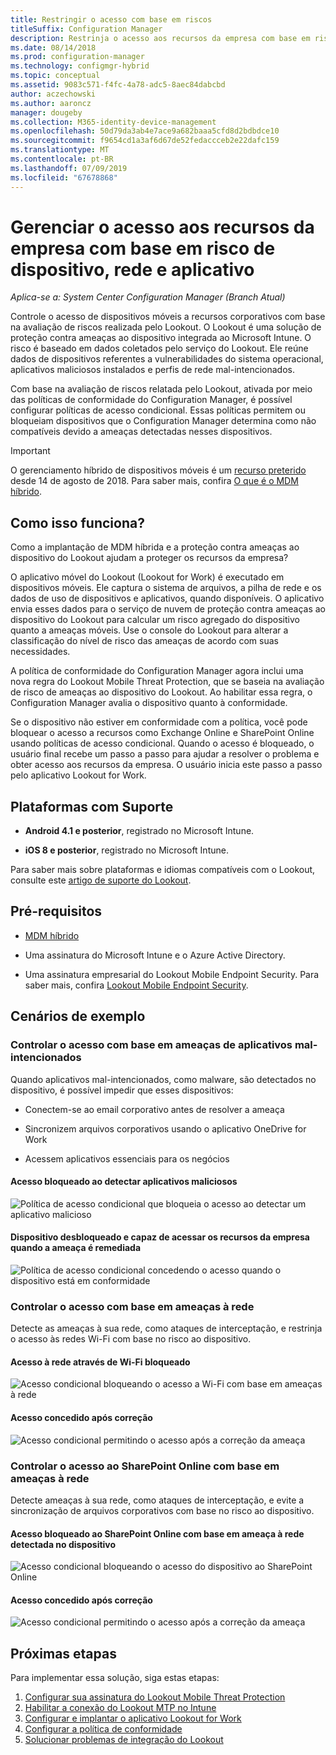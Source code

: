 ```yaml
---
title: Restringir o acesso com base em riscos
titleSuffix: Configuration Manager
description: Restrinja o acesso aos recursos da empresa com base em risco de dispositivo, rede e aplicativo.
ms.date: 08/14/2018
ms.prod: configuration-manager
ms.technology: configmgr-hybrid
ms.topic: conceptual
ms.assetid: 9083c571-f4fc-4a78-adc5-8aec84dabcbd
author: aczechowski
ms.author: aaroncz
manager: dougeby
ms.collection: M365-identity-device-management
ms.openlocfilehash: 50d79da3ab4e7ace9a682baaa5cfd8d2bdbdce10
ms.sourcegitcommit: f9654cd1a3af6d67de52fedaccceb2e22dafc159
ms.translationtype: MT
ms.contentlocale: pt-BR
ms.lasthandoff: 07/09/2019
ms.locfileid: "67678868"
---
```

# <a name="manage-access-to-company-resource-based-on-device-network-and-application-risk"></a>Gerenciar o acesso aos recursos da empresa com base em risco de dispositivo, rede e aplicativo

*Aplica-se a: System Center Configuration Manager (Branch Atual)*

Controle o acesso de dispositivos móveis a recursos corporativos com base na avaliação de riscos realizada pelo Lookout. O Lookout é uma solução de proteção contra ameaças ao dispositivo integrada ao Microsoft Intune. O risco é baseado em dados coletados pelo serviço do Lookout. Ele reúne dados de dispositivos referentes a vulnerabilidades do sistema operacional, aplicativos maliciosos instalados e perfis de rede mal-intencionados. 

Com base na avaliação de riscos relatada pelo Lookout, ativada por meio das políticas de conformidade do Configuration Manager, é possível configurar políticas de acesso condicional. Essas políticas permitem ou bloqueiam dispositivos que o Configuration Manager determina como não compatíveis devido a ameaças detectadas nesses dispositivos.

> [!Important]  
> O gerenciamento híbrido de dispositivos móveis é um [recurso preterido](/sccm/core/plan-design/changes/deprecated/removed-and-deprecated-cmfeatures) desde 14 de agosto de 2018. Para saber mais, confira [O que é o MDM híbrido](/sccm/mdm/understand/hybrid-mobile-device-management).<!--Intune feature 2683117-->  



## <a name="how-does-it-work"></a>Como isso funciona?

Como a implantação de MDM híbrida e a proteção contra ameaças ao dispositivo do Lookout ajudam a proteger os recursos da empresa?

O aplicativo móvel do Lookout (Lookout for Work) é executado em dispositivos móveis. Ele captura o sistema de arquivos, a pilha de rede e os dados de uso de dispositivos e aplicativos, quando disponíveis. O aplicativo envia esses dados para o serviço de nuvem de proteção contra ameaças ao dispositivo do Lookout para calcular um risco agregado do dispositivo quanto a ameaças móveis. Use o console do Lookout para alterar a classificação do nível de risco das ameaças de acordo com suas necessidades.  

A política de conformidade do Configuration Manager agora inclui uma nova regra do Lookout Mobile Threat Protection, que se baseia na avaliação de risco de ameaças ao dispositivo do Lookout. Ao habilitar essa regra, o Configuration Manager avalia o dispositivo quanto à conformidade.

Se o dispositivo não estiver em conformidade com a política, você pode bloquear o acesso a recursos como Exchange Online e SharePoint Online usando políticas de acesso condicional. Quando o acesso é bloqueado, o usuário final recebe um passo a passo para ajudar a resolver o problema e obter acesso aos recursos da empresa. O usuário inicia este passo a passo pelo aplicativo Lookout for Work.



## <a name="supported-platforms"></a>Plataformas com Suporte

- **Android 4.1 e posterior**, registrado no Microsoft Intune.  

- **iOS 8 e posterior**, registrado no Microsoft Intune.  


Para saber mais sobre plataformas e idiomas compatíveis com o Lookout, consulte este [artigo de suporte do Lookout](https://personal.support.lookout.com/hc/articles/114094140253).



## <a name="prerequisites"></a>Pré-requisitos

- [MDM híbrido](/sccm/mdm/understand/hybrid-mobile-device-management)  

- Uma assinatura do Microsoft Intune e o Azure Active Directory.  

- Uma assinatura empresarial do Lookout Mobile Endpoint Security. Para saber mais, confira [Lookout Mobile Endpoint Security](https://www.lookout.com/products/mobile-endpoint-security).  



## <a name="example-scenarios"></a>Cenários de exemplo


### <a name="control-access-based-on-threat-from-malicious-apps"></a>Controlar o acesso com base em ameaças de aplicativos mal-intencionados

Quando aplicativos mal-intencionados, como malware, são detectados no dispositivo, é possível impedir que esses dispositivos:

- Conectem-se ao email corporativo antes de resolver a ameaça  

- Sincronizem arquivos corporativos usando o aplicativo OneDrive for Work  

- Acessem aplicativos essenciais para os negócios  

#### <a name="access-blocked-when-malicious-apps-are-detected"></a>Acesso bloqueado ao detectar aplicativos maliciosos

![Política de acesso condicional que bloqueia o acesso ao detectar um aplicativo malicioso](media/config-mgr-maliciousapps_blocked.png)

#### <a name="device-unblocked-and-is-able-to-access-company-resources-when-the-threat-is-remediated"></a>Dispositivo desbloqueado e capaz de acessar os recursos da empresa quando a ameaça é remediada

![Política de acesso condicional concedendo o acesso quando o dispositivo está em conformidade](media/config-mgr-maliciousapps-unblocked.png)


### <a name="control-access-based-on-threat-to-network"></a>Controlar o acesso com base em ameaças à rede

Detecte as ameaças à sua rede, como ataques de interceptação, e restrinja o acesso às redes Wi-Fi com base no risco ao dispositivo.

#### <a name="access-to-network-through-wifi-blocked"></a>Acesso à rede através de Wi-Fi bloqueado

![Acesso condicional bloqueando o acesso a Wi-Fi com base em ameaças à rede](media/config-mgr-network-wifi-blocked.png)

#### <a name="access-granted-on-remediation"></a>Acesso concedido após correção

![Acesso condicional permitindo o acesso após a correção da ameaça](media/config-mgr-network-wifi-unblocked.png)


### <a name="control-access-to-sharepoint-online-based-on-threat-to-network"></a>Controlar o acesso ao SharePoint Online com base em ameaças à rede

Detecte ameaças à sua rede, como ataques de interceptação, e evite a sincronização de arquivos corporativos com base no risco ao dispositivo.

#### <a name="access-blocked-sharepoint-online-based-on-network-threat-detected-on-the-device"></a>Acesso bloqueado ao SharePoint Online com base em ameaça à rede detectada no dispositivo

![Acesso condicional bloqueando o acesso do dispositivo ao SharePoint Online](media/config-mgr-network-spo-blocked.png)


#### <a name="access-granted-on-remediation"></a>Acesso concedido após correção

![Acesso condicional permitindo o acesso após a correção da ameaça](media/config-mgr-network-spo-unblocked.png)



## <a name="next-steps"></a>Próximas etapas

Para implementar essa solução, siga estas etapas:  

1. [Configurar sua assinatura do Lookout Mobile Threat Protection](set-up-your-subscription-with-lookout.md)
2. [Habilitar a conexão do Lookout MTP no Intune](enable-lookout-connection-in-intune.md)
3.  [Configurar e implantar o aplicativo Lookout for Work](configure-and-deploy-lookout-for-work-apps.md)
4. [Configurar a política de conformidade](enable-device-threat-protection-rule-compliance-policy.md)
5. [Solucionar problemas de integração do Lookout](troubleshoot-lookout-integration.md)
